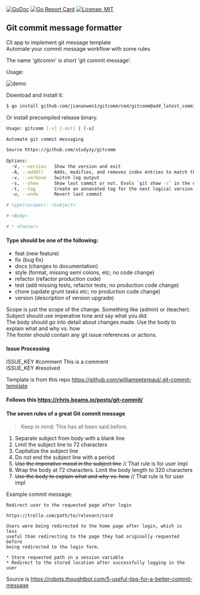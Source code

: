 [![GoDoc](https://godoc.org/github.com/studyzy/gitcomm?status.svg)](github.com/studyzy/gitcomm) [![Go Report Card](https://goreportcard.com/badge/github.com/studyzy/gitcomm)](https://goreportcard.com/report/github.com/studyzy/gitcomm) [![License: MIT](https://img.shields.io/badge/License-MIT-yellow.svg)](https://opensource.org/licenses/MIT)

## Git commit message formatter

Cli app to implement git message template  
Automate your commit message workflow with some rules

The name 'gitcomm' is short 'git commit message'.

Usage:

![demo](https://github.com/studyzy/gitcomm/raw/master/docs/screen.gif)

Download and install it:

```sh
$ go install github.com/jiananwen1/gitcomm/cmd/gitcomm@add_latest_commit_number
```

Or install precompiled release binary.  

```sh
Usage: gitcomm [-v] [-Ast] | [-u]

Automate git commit messaging

Source https://github.com/studyzy/gitcomm
                  
Options:          
  -V, --version   Show the version and exit
  -A, --addAll    Adds, modifies, and removes index entries to match the working tree. Evals `git add -A`
  -v, --verbose   Switch log output
  -s, --show      Show last commit or not. Evals `git show -s` in the end of execution
  -t, --tag       Create an annonated tag for the next logical version
  -u, --undo      Revert last commit
```

```sh
# type(<scope>): <Subject>

# <Body>

# * <Footer>
```

#### Type should be one of the following:

- feat (new feature)
- fix (bug fix)
- docs (changes to documentation)
- style (format, missing semi colons, etc; no code change)
- refactor (refactor production code)
- test (add missing tests, refactor tests; no production code change)
- chore (update grunt tasks etc; no production code change)
- version (description of version upgrade)

Scope is just the scope of the change. Something like (admin) or (teacher).  
Subject should use imperative tone and say what you did.  
The body should go into detail about changes made. Use the body to explain what and why vs. how  
The footer should contain any git issue references or actions.

#### Issue Processing

ISSUE_KEY #comment This is a comment  
ISSUE_KEY #resolved

Template is from this repo https://github.com/williampeterpaul/.git-commit-template

#### Follows this https://chris.beams.io/posts/git-commit/

#### The seven rules of a great Git commit message

> Keep in mind: This has all been said before.

1. Separate subject from body with a blank line
2. Limit the subject line to 72 characters
3. Capitalize the subject line
4. Do not end the subject line with a period
5. ~~Use the imperative mood in the subject line~~ // That rule is for user impl
6. Wrap the body at 72 characters. Limit the body length to 320 characters
7. ~~Use the body to explain what and why vs. how~~ // That rule is for user impl

Example commit message:

    Redirect user to the requested page after login

    https://trello.com/path/to/relevant/card

    Users were being redirected to the home page after login, which is less
    useful than redirecting to the page they had originally requested before
    being redirected to the login form.

    * Store requested path in a session variable
    * Redirect to the stored location after successfully logging in the user

Source is https://robots.thoughtbot.com/5-useful-tips-for-a-better-commit-message
